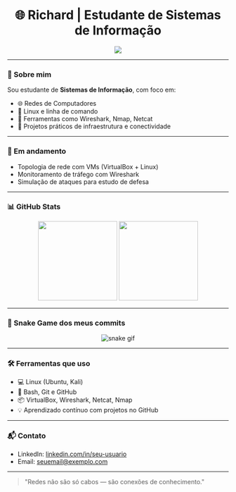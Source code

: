 <h1 align="center">🌐 Richard | Estudante de Sistemas de Informação</h1>

<p align="center">
  <img src="https://skillicons.dev/icons?i=linux,bash,github,python,nmap,wireshark,html,css" />
</p>

---

### 🧠 Sobre mim

Sou estudante de **Sistemas de Informação**, com foco em:

- 🌐 Redes de Computadores
- 🐧 Linux e linha de comando
- 🔧 Ferramentas como Wireshark, Nmap, Netcat
- 📡 Projetos práticos de infraestrutura e conectividade

---

### 🚀 Em andamento

- Topologia de rede com VMs (VirtualBox + Linux)
- Monitoramento de tráfego com Wireshark
- Simulação de ataques para estudo de defesa

---

### 📊 GitHub Stats

<p align="center">
  <img src="https://github-readme-stats.vercel.app/api?username=SEU-USUARIO&show_icons=true&theme=tokyonight&count_private=true" height="180">
  <img src="https://github-readme-stats.vercel.app/api/top-langs/?username=SEU-USUARIO&layout=compact&theme=tokyonight" height="180">
</p>

---

### 🐍 Snake Game dos meus commits

<p align="center">
  <img src="https://github.com/SEU-USUARIO/SEU-USUARIO/raw/output/github-snake.svg" alt="snake gif" />
</p>

---

### 🛠️ Ferramentas que uso

- 💻 Linux (Ubuntu, Kali)
- 🧰 Bash, Git e GitHub
- 📦 VirtualBox, Wireshark, Netcat, Nmap
- 💡 Aprendizado contínuo com projetos no GitHub

---

### 📬 Contato

- LinkedIn: [linkedin.com/in/seu-usuario](https://linkedin.com/in/seu-usuario)
- Email: seuemail@exemplo.com

---

> "Redes não são só cabos — são conexões de conhecimento."